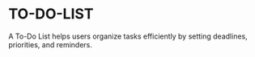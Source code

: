 # TO-DO-LIST
A To-Do List helps users organize tasks efficiently by setting deadlines, priorities, and reminders.
